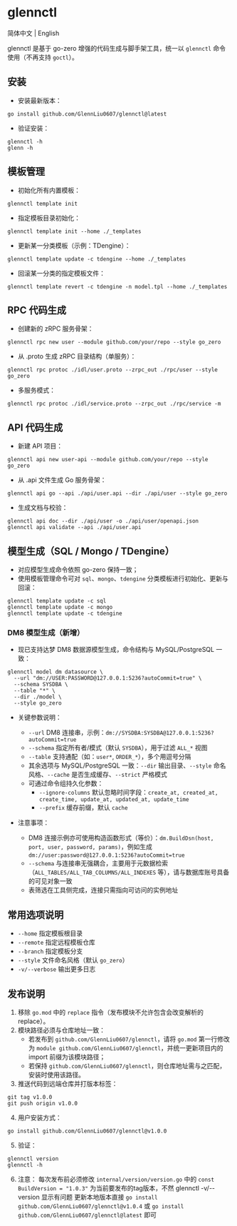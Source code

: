# glennctl

简体中文 | English

glennctl 是基于 go-zero 增强的代码生成与脚手架工具，统一以 `glennctl` 命令使用（不再支持 `goctl`）。

## 安装

- 安装最新版本：

```
go install github.com/GlennLiu0607/glennctl@latest
```

- 验证安装：

```
glennctl -h
glenn -h
```

## 模板管理

- 初始化所有内置模板：

```
glennctl template init
```

- 指定模板目录初始化：

```
glennctl template init --home ./_templates
```

- 更新某一分类模板（示例：TDengine）：

```
glennctl template update -c tdengine --home ./_templates
```

- 回滚某一分类的指定模板文件：

```
glennctl template revert -c tdengine -n model.tpl --home ./_templates
```

## RPC 代码生成

- 创建新的 zRPC 服务骨架：

```
glennctl rpc new user --module github.com/your/repo --style go_zero
```

- 从 .proto 生成 zRPC 目录结构（单服务）：

```
glennctl rpc protoc ./idl/user.proto --zrpc_out ./rpc/user --style go_zero
```

- 多服务模式：

```
glennctl rpc protoc ./idl/service.proto --zrpc_out ./rpc/service -m
```

## API 代码生成

- 新建 API 项目：

```
glennctl api new user-api --module github.com/your/repo --style go_zero
```

- 从 .api 文件生成 Go 服务骨架：

```
glennctl api go --api ./api/user.api --dir ./api/user --style go_zero
```

- 生成文档与校验：

```
glennctl api doc --dir ./api/user -o ./api/user/openapi.json
glennctl api validate --api ./api/user.api
```

## 模型生成（SQL / Mongo / TDengine）

- 对应模型生成命令依照 go-zero 保持一致；
- 使用模板管理命令可对 `sql`、`mongo`、`tdengine` 分类模板进行初始化、更新与回滚：

```
glennctl template update -c sql
glennctl template update -c mongo
glennctl template update -c tdengine
```

### DM8 模型生成（新增）

- 现已支持达梦 DM8 数据源模型生成，命令结构与 MySQL/PostgreSQL 一致：

```
glennctl model dm datasource \
  --url "dm://USER:PASSWORD@127.0.0.1:5236?autoCommit=true" \
  --schema SYSDBA \
  --table "*" \
  --dir ./model \
  --style go_zero
```

- 关键参数说明：
  - `--url` DM8 连接串，示例：`dm://SYSDBA:SYSDBA@127.0.0.1:5236?autoCommit=true`
  - `--schema` 指定所有者/模式（默认 `SYSDBA`），用于过滤 `ALL_*` 视图
  - `--table` 支持通配（如：`user*`, `ORDER_*`），多个用逗号分隔
  - 其余选项与 MySQL/PostgreSQL 一致：`--dir` 输出目录、`--style` 命名风格、`--cache` 是否生成缓存、`--strict` 严格模式
  - 可通过命令组持久化参数：
    - `--ignore-columns` 默认忽略时间字段：`create_at, created_at, create_time, update_at, updated_at, update_time`
    - `--prefix` 缓存前缀，默认 `cache`

- 注意事项：
  - DM8 连接示例亦可使用构造函数形式（等价）：`dm.BuildDsn(host, port, user, password, params)`，例如生成 `dm://user:password@127.0.0.1:5236?autoCommit=true`
  - `--schema` 与连接串无强耦合，主要用于元数据检索（`ALL_TABLES/ALL_TAB_COLUMNS/ALL_INDEXES` 等），请与数据库账号具备的可见对象一致
  - 表筛选在工具侧完成，连接只需指向可访问的实例地址

## 常用选项说明

- `--home` 指定模板根目录
- `--remote` 指定远程模板仓库
- `--branch` 指定模板分支
- `--style` 文件命名风格（默认 `go_zero`）
- `-v/--verbose` 输出更多日志

## 发布说明

1. 移除 `go.mod` 中的 `replace` 指令（发布模块不允许包含会改变解析的 replace）。
2. 模块路径必须与仓库地址一致：
   - 若发布到 `github.com/GlennLiu0607/glennctl`，请将 `go.mod` 第一行修改为 `module github.com/GlennLiu0607/glennctl`，并统一更新项目内的 import 前缀为该模块路径；
   - 若保持 `github.com/GlennLiu0607/glennctl`，则仓库地址需与之匹配，安装时使用该路径。
3. 推送代码到远端仓库并打版本标签：

```
git tag v1.0.0
git push origin v1.0.0
```

4. 用户安装方式：

```
go install github.com/GlennLiu0607/glennctl@v1.0.0
```

5. 验证：

```
glennctl version
glennctl -h
```

6. 注意：
    每次发布前必须修改 `internal/version/version.go` 中的 `const BuildVersion = "1.0.3"` 为当前要发布的tag版本，不然 glennctl -v/--version 显示有问题
    更新本地版本直接 `go install github.com/GlennLiu0607/glennctl@v1.0.4` 或 `go install github.com/GlennLiu0607/glennctl@latest` 即可

